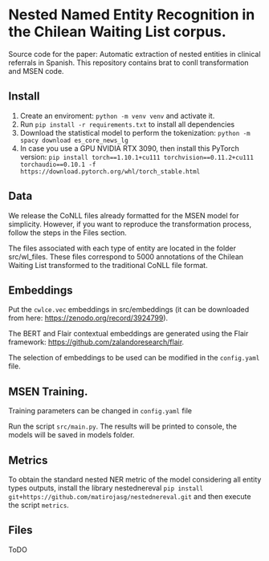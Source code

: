 
#  Nested Named Entity Recognition in the Chilean Waiting List corpus.
Source code for the paper: Automatic extraction of nested entities in clinical referrals in Spanish. This repository contains brat to conll transformation and MSEN code.

## Install

1. Create an enviroment: `python -m venv venv` and activate it.
2. Run `pip install -r requirements.txt` to install all dependencies
3. Download the statistical model to perform the tokenization: `python -m spacy download es_core_news_lg`
4. In case you use a GPU NVIDIA RTX 3090, then install this PyTorch version: `pip install torch==1.10.1+cu111 torchvision==0.11.2+cu111 torchaudio==0.10.1 -f https://download.pytorch.org/whl/torch_stable.html`

## Data

We release the CoNLL files already formatted for the MSEN model for simplicity. However, if you want to reproduce the transformation process, follow the steps in the Files section.

The files associated with each type of entity are located in the folder src/wl_files. These files correspond to 5000 annotations of the Chilean Waiting List transformed to the traditional CoNLL file format.

## Embeddings

Put the `cwlce.vec` embeddings in src/embeddings (it can be downloaded from here: https://zenodo.org/record/3924799).

The BERT and Flair contextual embeddings are generated using the Flair framework: https://github.com/zalandoresearch/flair. 

The selection of embeddings to be used can be modified in the `config.yaml` file.

## MSEN Training.

Training parameters can be changed in `config.yaml` file

Run the script `src/main.py`. The results will be printed to console, the models will be saved in models folder.

## Metrics

To obtain the standard nested NER metric of the model considering all entity types outputs, install the library nestednereval `pip install git+https://github.com/matirojasg/nestednereval.git` and then execute the script `metrics`.

## Files

ToDO